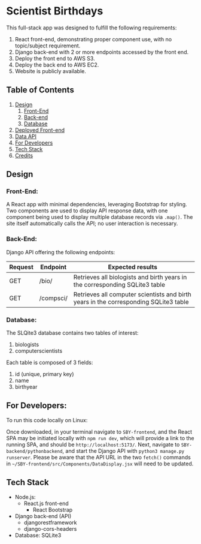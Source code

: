 # Scientist Birthdays

This full-stack app was designed to fulfill the following requirements:

1. React front-end, demonstrating proper component use, with no topic/subject requirement.
2. Django back-end with 2 or more endpoints accessed by the front end.
3. Deploy the front end to AWS S3.
4. Deploy the back end to AWS EC2.
5. Website is publicly available.

## Table of Contents

1. [Design](#design)
   1. [Front-End](#front-end)
   2. [Back-end](#back-end)
   3. [Database](#database)
2. [Deployed Front-end](#deployed-front-end)
3. [Data API](#data-api)
4. [For Developers](#for-developers)
5. [Tech Stack](#tech-stack)
6. [Credits](#original-project-credits)

## Design

### **Front-End:**

A React app with minimal dependencies, leveraging Bootstrap for styling. Two components are used to display API response data, with one component being used to display multiple database records via `.map()`. The site itself automatically calls the API; no user interaction is necessary.

### **Back-End:**

Django API offering the following endpoints:

| Request | Endpoint    | Expected results                                                                     |
| ------- | ----------- | ------------------------------------------------------------------------------------ |
| GET     | /bio/       | Retrieves all biologists and birth years in the corresponding SQLite3 table          |
| GET     | /compsci/   | Retrieves all computer scientists and birth years in the corresponding SQLite3 table |

### **Database:**

The SLQite3 database contains two tables of interest:
1. biologists
2. computerscientists

Each table is composed of 3 fields:

1. id (unique, primary key)
2. name
3. birthyear

## For Developers:

To run this code locally on Linux:

Once downloaded, in your terminal navigate to `SBY-frontend`, and the React SPA may be initiated locally with `npm run dev`, which will provide a link to the running SPA, and should be `http://localhost:5173/`. Next, navigate to `SBY-backend/pythonbackend`, and start the Django API with `python3 manage.py runserver`. Please be aware that the API URL in the two `fetch()` commands in `~/SBY-frontend/src/Components/DataDisplay.jsx` will need to be updated. 

## Tech Stack

- Node.js:
  - React.js front-end
    - React Bootstrap
- Django back-end (API)
    * djangorestframework
    * django-cors-headers
- Database: SQLite3

